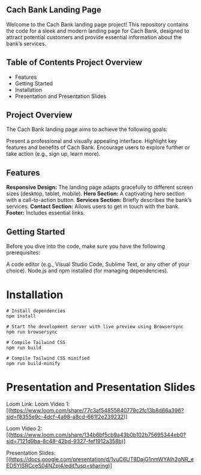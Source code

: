 ## Cach Bank Landing Page
Welcome to the Cach Bank landing page project! This repository contains the code for a sleek and modern landing page for Cach Bank, designed to attract potential customers and provide essential information about the bank’s services.

## Table of Contents Project Overview
- Features
- Getting Started
- Installation
- Presentation and Presentation Slides

## Project Overview
The Cach Bank landing page aims to achieve the following goals:

Present a professional and visually appealing interface.
Highlight key features and benefits of Cach Bank.
Encourage users to explore further or take action (e.g., sign up, learn more).

## Features
**Responsive Design:** The landing page adapts gracefully to different screen sizes (desktop, tablet, mobile).
**Hero Section:** A captivating hero section with a call-to-action button.
**Services Section:** Briefly describes the bank’s services.
**Contact Section:** Allows users to get in touch with the bank.
**Footer:** Includes essential links.

## Getting Started
Before you dive into the code, make sure you have the following prerequisites:

A code editor (e.g., Visual Studio Code, Sublime Text, or any other of your choice).
Node.js and npm installed (for managing dependencies).

# Installation

```
# Install dependencies
npm install

# Start the development server with live preview using Browsersync
npm run browsersync

# Compile Tailwind CSS
npm run build

# Compile Tailwind CSS minified
npm run build-minify

```

# Presentation and Presentation Slides
Loom Link: 
Loom Video 1:[(https://www.loom.com/share/77c3af54855840779c2fc13b8d66a396?sid=f8355e9c-4dcf-4a98-a8cd-661f2e239232)]

Loom Video 2:[(https://www.loom.com/share/134b6bf5cb9a43b0b102b75695344eb0?sid=7121d9ba-8c48-42bd-9327-fef1912a358b)]

Presentation Slides: [(https://docs.google.com/presentation/d/1vuC6UT8DajG1nmWYAlh2gNR_eEDSYlSRCceS04NZpj4/edit?usp=sharing)]
